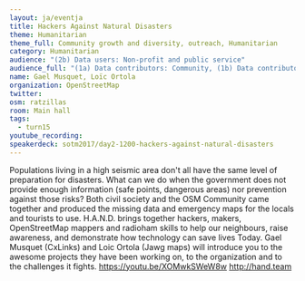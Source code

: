 ```yaml
---
layout: ja/eventja
title: Hackers Against Natural Disasters
theme: Humanitarian
theme_full: Community growth and diversity, outreach, Humanitarian
category: Humanitarian
audience: "(2b) Data users: Non-profit and public service"
audience_full: "(1a) Data contributors: Community, (1b) Data contributors: Public administration (open data, data feedback...), (2b) Data users: Non-profit and public service"
name: Gael Musquet, Loïc Ortola
organization: OpenStreetMap
twitter:
osm: ratzillas
room: Main hall
tags:
  - turn15
youtube_recording:
speakerdeck: sotm2017/day2-1200-hackers-against-natural-disasters
---
```

Populations living in a high seismic area don't all have the same level of preparation for disasters.
What can we do when the government does not provide enough information (safe points, dangerous areas) nor prevention against those risks?
Both civil society and the OSM Community came together and produced the missing data and emergency maps for the locals and tourists to use.
H.A.N.D. brings together hackers, makers, OpenStreetMap mappers and radioham skills to help our neighbours, raise awareness, and demonstrate how technology can save lives Today.
Gael Musquet (CxLinks) and Loic Ortola (Jawg maps) will introduce you to the awesome projects they have been working on, to the organization and to the challenges it fights.
https://youtu.be/XOMwkSWeW8w
http://hand.team

